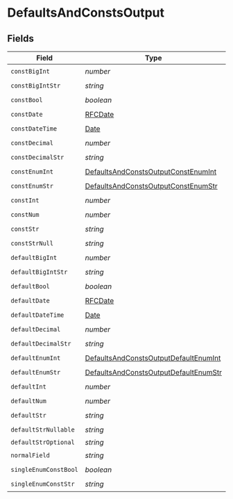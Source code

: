 # DefaultsAndConstsOutput


## Fields

| Field                                                                                                 | Type                                                                                                  | Required                                                                                              | Description                                                                                           |
| ----------------------------------------------------------------------------------------------------- | ----------------------------------------------------------------------------------------------------- | ----------------------------------------------------------------------------------------------------- | ----------------------------------------------------------------------------------------------------- |
| `constBigInt`                                                                                         | *number*                                                                                              | :heavy_check_mark:                                                                                    | N/A                                                                                                   |
| `constBigIntStr`                                                                                      | *string*                                                                                              | :heavy_check_mark:                                                                                    | N/A                                                                                                   |
| `constBool`                                                                                           | *boolean*                                                                                             | :heavy_check_mark:                                                                                    | N/A                                                                                                   |
| `constDate`                                                                                           | [RFCDate](../../types/rfcdate.md)                                                                     | :heavy_check_mark:                                                                                    | N/A                                                                                                   |
| `constDateTime`                                                                                       | [Date](https://developer.mozilla.org/en-US/docs/Web/JavaScript/Reference/Global_Objects/Date)         | :heavy_check_mark:                                                                                    | N/A                                                                                                   |
| `constDecimal`                                                                                        | *number*                                                                                              | :heavy_check_mark:                                                                                    | N/A                                                                                                   |
| `constDecimalStr`                                                                                     | *string*                                                                                              | :heavy_check_mark:                                                                                    | N/A                                                                                                   |
| `constEnumInt`                                                                                        | [DefaultsAndConstsOutputConstEnumInt](../../models/shared/defaultsandconstsoutputconstenumint.md)     | :heavy_check_mark:                                                                                    | N/A                                                                                                   |
| `constEnumStr`                                                                                        | [DefaultsAndConstsOutputConstEnumStr](../../models/shared/defaultsandconstsoutputconstenumstr.md)     | :heavy_check_mark:                                                                                    | N/A                                                                                                   |
| `constInt`                                                                                            | *number*                                                                                              | :heavy_check_mark:                                                                                    | N/A                                                                                                   |
| `constNum`                                                                                            | *number*                                                                                              | :heavy_check_mark:                                                                                    | N/A                                                                                                   |
| `constStr`                                                                                            | *string*                                                                                              | :heavy_check_mark:                                                                                    | N/A                                                                                                   |
| `constStrNull`                                                                                        | *string*                                                                                              | :heavy_check_mark:                                                                                    | N/A                                                                                                   |
| `defaultBigInt`                                                                                       | *number*                                                                                              | :heavy_check_mark:                                                                                    | N/A                                                                                                   |
| `defaultBigIntStr`                                                                                    | *string*                                                                                              | :heavy_check_mark:                                                                                    | N/A                                                                                                   |
| `defaultBool`                                                                                         | *boolean*                                                                                             | :heavy_check_mark:                                                                                    | N/A                                                                                                   |
| `defaultDate`                                                                                         | [RFCDate](../../types/rfcdate.md)                                                                     | :heavy_check_mark:                                                                                    | N/A                                                                                                   |
| `defaultDateTime`                                                                                     | [Date](https://developer.mozilla.org/en-US/docs/Web/JavaScript/Reference/Global_Objects/Date)         | :heavy_check_mark:                                                                                    | N/A                                                                                                   |
| `defaultDecimal`                                                                                      | *number*                                                                                              | :heavy_check_mark:                                                                                    | N/A                                                                                                   |
| `defaultDecimalStr`                                                                                   | *string*                                                                                              | :heavy_check_mark:                                                                                    | N/A                                                                                                   |
| `defaultEnumInt`                                                                                      | [DefaultsAndConstsOutputDefaultEnumInt](../../models/shared/defaultsandconstsoutputdefaultenumint.md) | :heavy_check_mark:                                                                                    | N/A                                                                                                   |
| `defaultEnumStr`                                                                                      | [DefaultsAndConstsOutputDefaultEnumStr](../../models/shared/defaultsandconstsoutputdefaultenumstr.md) | :heavy_check_mark:                                                                                    | N/A                                                                                                   |
| `defaultInt`                                                                                          | *number*                                                                                              | :heavy_check_mark:                                                                                    | N/A                                                                                                   |
| `defaultNum`                                                                                          | *number*                                                                                              | :heavy_check_mark:                                                                                    | N/A                                                                                                   |
| `defaultStr`                                                                                          | *string*                                                                                              | :heavy_check_mark:                                                                                    | N/A                                                                                                   |
| `defaultStrNullable`                                                                                  | *string*                                                                                              | :heavy_check_mark:                                                                                    | N/A                                                                                                   |
| `defaultStrOptional`                                                                                  | *string*                                                                                              | :heavy_minus_sign:                                                                                    | N/A                                                                                                   |
| `normalField`                                                                                         | *string*                                                                                              | :heavy_check_mark:                                                                                    | N/A                                                                                                   |
| `singleEnumConstBool`                                                                                 | *boolean*                                                                                             | :heavy_check_mark:                                                                                    | N/A                                                                                                   |
| `singleEnumConstStr`                                                                                  | *string*                                                                                              | :heavy_check_mark:                                                                                    | N/A                                                                                                   |